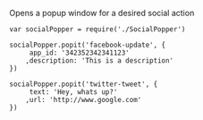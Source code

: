 Opens a popup window for a desired social action



    var socialPopper = require('./SocialPopper')
    
    socialPopper.popit('facebook-update', {
         app_id: '342352342341123'
        ,description: 'This is a description'
    })
    
    socialPopper.popit('twitter-tweet', {
         text: 'Hey, whats up?'
        ,url: 'http://www.google.com'
    })
